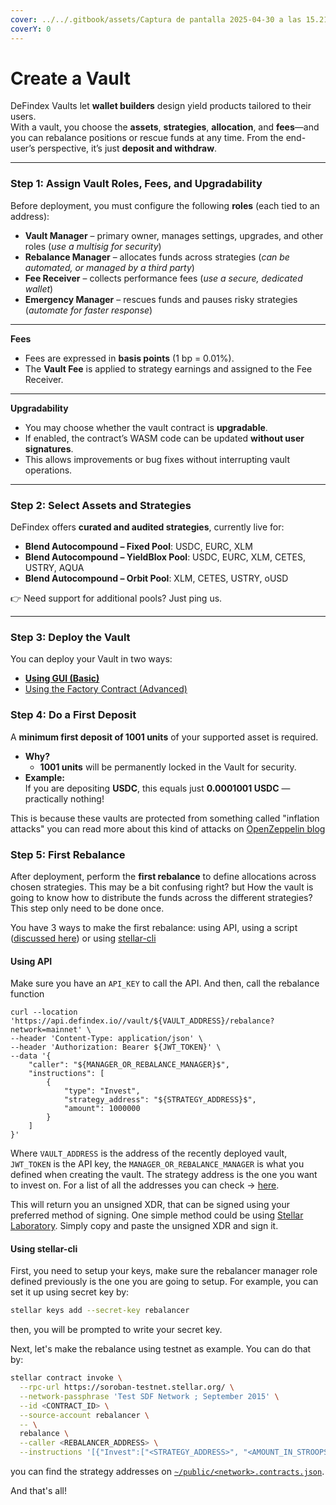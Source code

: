```yaml
---
cover: ../../.gitbook/assets/Captura de pantalla 2025-04-30 a las 15.21.10.png
coverY: 0
---
```


# Create a Vault

DeFindex Vaults let **wallet builders** design yield products tailored to their users.\
With a vault, you choose the **assets**, **strategies**, **allocation**, and **fees**—and you can rebalance positions or rescue funds at any time. From the end-user’s perspective, it’s just **deposit and withdraw**.

***

### Step 1: Assign Vault Roles, Fees, and Upgradability

Before deployment, you must configure the following **roles** (each tied to an address):

* **Vault Manager** – primary owner, manages settings, upgrades, and other roles (_use a multisig for security_)
* **Rebalance Manager** – allocates funds across strategies (_can be automated, or managed by a third party_)
* **Fee Receiver** – collects performance fees (_use a secure, dedicated wallet_)
* **Emergency Manager** – rescues funds and pauses risky strategies (_automate for faster response_)

***

**Fees**

* Fees are expressed in **basis points** (1 bp = 0.01%).
* The **Vault Fee** is applied to strategy earnings and assigned to the Fee Receiver.

***

**Upgradability**

* You may choose whether the vault contract is **upgradable**.
* If enabled, the contract’s WASM code can be updated **without user signatures**.
* This allows improvements or bug fixes without interrupting vault operations.

***

### Step 2: Select Assets and Strategies

DeFindex offers **curated and audited strategies**, currently live for:

* **Blend Autocompound – Fixed Pool**: USDC, EURC, XLM
* **Blend Autocompound – YieldBlox Pool**: USDC, EURC, XLM, CETES, USTRY, AQUA
* **Blend Autocompound – Orbit Pool**: XLM, CETES, USTRY, oUSD

👉 Need support for additional pools? Just ping us.

***

### Step 3: Deploy the Vault

You can deploy your Vault in two ways:

* [**Using GUI (Basic)**](using-gui-basic.md)
* [Using the Factory Contract (Advanced)](using-the-factory-advanced.md)

### Step 4: Do a First Deposit&#x20;

A **minimum first deposit of 1001 units** of your supported asset is required.

* **Why?**
  * **1001 units** will be permanently locked in the Vault for security.
* **Example:**\
  If you are depositing **USDC**, this equals just **0.0001001 USDC** — practically nothing!

This is because these vaults are protected from something called "inflation attacks" you can read more about this kind of attacks on [OpenZeppelin blog](https://blog.openzeppelin.com/a-novel-defense-against-erc4626-inflation-attacks)

### Step 5: First Rebalance

After deployment, perform the **first rebalance** to define allocations across chosen strategies. This may be a bit confusing right? but How the vault is going to know how to distribute the funds across the different strategies? This step only need to be done once.&#x20;

You have 3 ways to make the first rebalance: using API, using a script  ([discussed here](../smart-contracts/#using-the-example-script-vault_usage_example.ts)) or using [stellar-cli](https://developers.stellar.org/docs/build/guides/cli)

#### Using API

Make sure you have an `API_KEY` to call the API. And then, call the rebalance function

```
curl --location 'https://api.defindex.io//vault/${VAULT_ADDRESS}/rebalance?network=mainnet' \
--header 'Content-Type: application/json' \
--header 'Authorization: Bearer ${JWT_TOKEN}' \
--data '{
    "caller": "${MANAGER_OR_REBALANCE_MANAGER}$",
    "instructions": [
        {
            "type": "Invest",
            "strategy_address": "${STRATEGY_ADDRESS}$",
            "amount": 1000000
        }
    ]
}'

```

Where `VAULT_ADDRESS` is the address of the recently deployed vault, `JWT_TOKEN` is the API key, the `MANAGER_OR_REBALANCE_MANAGER` is what you defined when creating the vault. The strategy address is the one you want to invest on. For a list of all the addresses you can check -> [here](../../../../public/mainnet.contracts.json).

This will return you an unsigned XDR, that can be signed using your preferred method of signing. One simple method could be using [Stellar Laboratory](https://lab.stellar.org/transaction/sign). Simply copy and paste the unsigned XDR and sign it.

#### Using stellar-cli

First, you need to setup your keys, make sure the rebalancer manager role defined previously is the one you are going to setup. For example, you can set it up using secret key by:

```bash
stellar keys add --secret-key rebalancer
```

then, you will be prompted to write your secret key.

Next, let's make the rebalance using testnet as example. You can do that by:

```bash
stellar contract invoke \
  --rpc-url https://soroban-testnet.stellar.org/ \
  --network-passphrase 'Test SDF Network ; September 2015' \
  --id <CONTRACT_ID> \
  --source-account rebalancer \
  -- \
  rebalance \
  --caller <REBALANCER_ADDRESS> \
  --instructions '[{"Invest":["<STRATEGY_ADDRESS>", "<AMOUNT_IN_STROOPS>"]}]'
```

you can find the strategy addresses on [`~/public/<network>.contracts.json`](../../../../public/mainnet.contracts.json).

And that's all!
